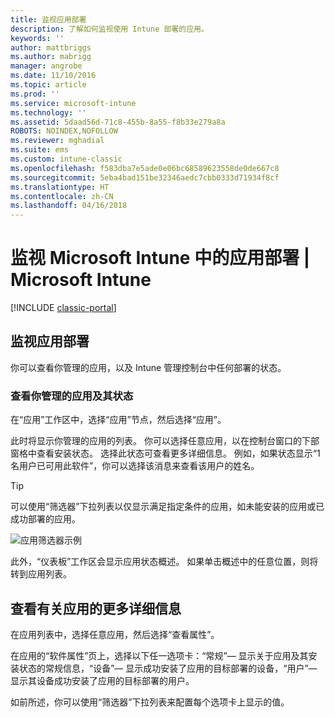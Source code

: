 ```yaml
---
title: 监视应用部署
description: 了解如何监视使用 Intune 部署的应用。
keywords: ''
author: mattbriggs
ms.author: mabrigg
manager: angrobe
ms.date: 11/10/2016
ms.topic: article
ms.prod: ''
ms.service: microsoft-intune
ms.technology: ''
ms.assetid: 5daad56d-71c8-455b-8a55-f8b33e279a8a
ROBOTS: NOINDEX,NOFOLLOW
ms.reviewer: mghadial
ms.suite: ems
ms.custom: intune-classic
ms.openlocfilehash: f583dba7e5ade0e06bc68589623558de0de667c8
ms.sourcegitcommit: 5eba4bad151be32346aedc7cbb0333d71934f8cf
ms.translationtype: HT
ms.contentlocale: zh-CN
ms.lasthandoff: 04/16/2018
---
```

# <a name="monitor-app-deployments-in-microsoft-intune"></a>监视 Microsoft Intune 中的应用部署 | Microsoft Intune

[!INCLUDE [classic-portal](../includes/classic-portal.md)]

## <a name="monitor-an-app-deployment"></a>监视应用部署
你可以查看你管理的应用，以及 Intune 管理控制台中任何部署的状态。 <!---App status is displayed in real-time. You don't have to wait for the device to check-in before you can see this.--->

### <a name="to-view-apps-that-you-manage-and-their-status"></a>查看你管理的应用及其状态
在“应用”工作区中，选择“应用”节点，然后选择“应用”。

此时将显示你管理的应用的列表。 你可以选择任意应用，以在控制台窗口的下部窗格中查看安装状态。 选择此状态可查看更多详细信息。 例如，如果状态显示“1 名用户已可用此软件”，你可以选择该消息来查看该用户的姓名。

> [!TIP]
> 可以使用“筛选器”下拉列表以仅显示满足指定条件的应用，如未能安装的应用或已成功部署的应用。
>
> ![应用筛选器示例](./media/app-filters.png)

此外，“仪表板”工作区会显示应用状态概述。 如果单击概述中的任意位置，则将转到应用列表。

## <a name="to-view-more-detailed-information-about-an-app"></a>查看有关应用的更多详细信息
在应用列表中，选择任意应用，然后选择“查看属性”。

在应用的“软件属性”页上，选择以下任一选项卡：“常规”— 显示关于应用及其安装状态的常规信息，“设备”— 显示成功安装了应用的目标部署的设备，“用户”— 显示其设备成功安装了应用的目标部署的用户。

如前所述，你可以使用“筛选器”下拉列表来配置每个选项卡上显示的值。
